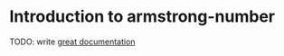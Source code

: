 # Introduction to armstrong-number

TODO: write [great documentation](http://jacobian.org/writing/what-to-write/)
